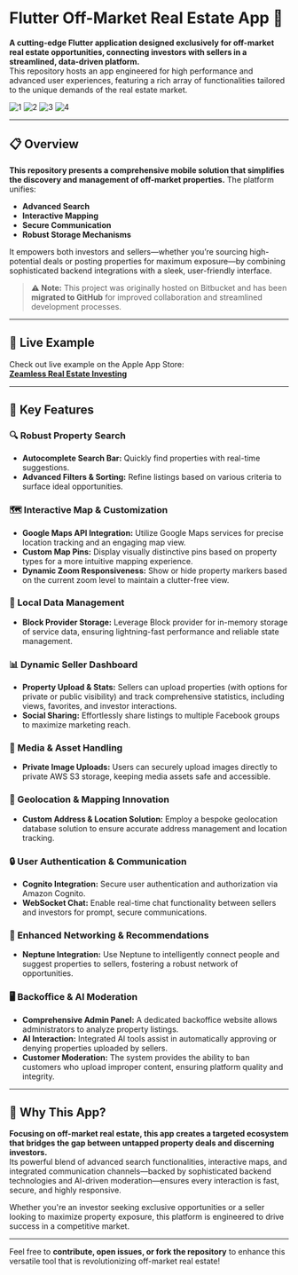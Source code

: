 # Flutter Off-Market Real Estate App 🚀

**A cutting-edge Flutter application designed exclusively for off-market real estate opportunities, connecting investors with sellers in a streamlined, data-driven platform.**  
This repository hosts an app engineered for high performance and advanced user experiences, featuring a rich array of functionalities tailored to the unique demands of the real estate market.

![1](https://github.com/user-attachments/assets/eb5f9717-d7a6-4c3d-8097-646722abda97) ![2](https://github.com/user-attachments/assets/fa6adeab-bf70-47f5-b82f-8131a877ddc5) ![3](https://github.com/user-attachments/assets/4373271f-b1a5-421f-8102-3c937fb6ca15) ![4](https://github.com/user-attachments/assets/cc9850dd-39cc-48c2-830c-4c9b2eb1de22)

---

## 📋 Overview

**This repository presents a comprehensive mobile solution that simplifies the discovery and management of off-market properties.** The platform unifies:

- **Advanced Search**  
- **Interactive Mapping**  
- **Secure Communication**  
- **Robust Storage Mechanisms**

It empowers both investors and sellers—whether you’re sourcing high-potential deals or posting properties for maximum exposure—by combining sophisticated backend integrations with a sleek, user-friendly interface.

> **⚠️ Note:** This project was originally hosted on Bitbucket and has been **migrated to GitHub** for improved collaboration and streamlined development processes.

---

## 📱 Live Example

Check out live example on the Apple App Store:  
[**Zeamless Real Estate Investing**](https://apps.apple.com/us/app/zeamless-real-estate-investing/id1630841817)

---

## 🔑 Key Features

### 🔍 Robust Property Search
- **Autocomplete Search Bar:** Quickly find properties with real-time suggestions.
- **Advanced Filters & Sorting:** Refine listings based on various criteria to surface ideal opportunities.

### 🗺️ Interactive Map & Customization
- **Google Maps API Integration:** Utilize Google Maps services for precise location tracking and an engaging map view.
- **Custom Map Pins:** Display visually distinctive pins based on property types for a more intuitive mapping experience.
- **Dynamic Zoom Responsiveness:** Show or hide property markers based on the current zoom level to maintain a clutter-free view.

### 💾 Local Data Management
- **Block Provider Storage:** Leverage Block provider for in-memory storage of service data, ensuring lightning-fast performance and reliable state management.

### 📊 Dynamic Seller Dashboard
- **Property Upload & Stats:** Sellers can upload properties (with options for private or public visibility) and track comprehensive statistics, including views, favorites, and investor interactions.
- **Social Sharing:** Effortlessly share listings to multiple Facebook groups to maximize marketing reach.

### 📸 Media & Asset Handling
- **Private Image Uploads:** Users can securely upload images directly to private AWS S3 storage, keeping media assets safe and accessible.

### 📍 Geolocation & Mapping Innovation
- **Custom Address & Location Solution:** Employ a bespoke geolocation database solution to ensure accurate address management and location tracking.

### 🔒 User Authentication & Communication
- **Cognito Integration:** Secure user authentication and authorization via Amazon Cognito.
- **WebSocket Chat:** Enable real-time chat functionality between sellers and investors for prompt, secure communications.

### 🤝 Enhanced Networking & Recommendations
- **Neptune Integration:** Use Neptune to intelligently connect people and suggest properties to sellers, fostering a robust network of opportunities.

### 🖥️ Backoffice & AI Moderation
- **Comprehensive Admin Panel:** A dedicated backoffice website allows administrators to analyze property listings.
- **AI Interaction:** Integrated AI tools assist in automatically approving or denying properties uploaded by sellers.
- **Customer Moderation:** The system provides the ability to ban customers who upload improper content, ensuring platform quality and integrity.

---

## 🎯 Why This App?

**Focusing on off-market real estate, this app creates a targeted ecosystem that bridges the gap between untapped property deals and discerning investors.**  
Its powerful blend of advanced search functionalities, interactive maps, and integrated communication channels—backed by sophisticated backend technologies and AI-driven moderation—ensures every interaction is fast, secure, and highly responsive.

Whether you're an investor seeking exclusive opportunities or a seller looking to maximize property exposure, this platform is engineered to drive success in a competitive market.

---

Feel free to **contribute, open issues, or fork the repository** to enhance this versatile tool that is revolutionizing off-market real estate!
